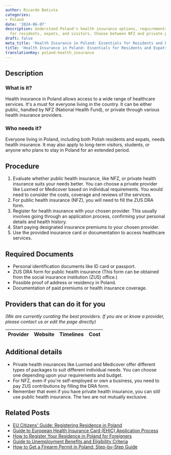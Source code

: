 ```yaml
---
author: Ricardo Batista
categories:
- Poland
date: '2024-06-07'
description: Understand Poland's health insurance options, requirements, and procedures
  for residents, expats, and visitors. Choose between NFZ and private providers.
draft: false
meta_title: 'Health Insurance in Poland: Essentials for Residents and Expats'
title: 'Health Insurance in Poland: Essentials for Residents and Expats'
translationKey: poland-health_insurance
---
```





## Description
### What is it?
Health insurance in Poland allows access to a wide range of healthcare services. It's a must for everyone living in the country. It can be either public, handled by NFZ (National Health Fund), or private through various health insurance providers.

### Who needs it?
Everyone living in Poland, including both Polish residents and expats, needs health insurance. It may also apply to long-term visitors, students, or anyone who plans to stay in Poland for an extended period.

## Procedure
1. Evaluate whether public health insurance, like NFZ, or private health insurance suits your needs better. You can choose a private provider like Luxmed or Medicover based on individual requirements. You would need to consider the costs, coverage and reviews of the services.
2. For public health insurance (NFZ), you will need to fill the ZUS DRA form.
3. Register for health insurance with your chosen provider. This usually involves going through an application process, confirming your personal details and health history.
4. Start paying designated insurance premiums to your chosen provider.
5. Use the provided insurance card or documentation to access healthcare services.

## Required Documents
- Personal identification documents like ID card or passport.
- ZUS DRA form for public health insurance (This form can be obtained from the social insurance institution (ZUS) office.)
- Possible proof of address or residency in Poland.
- Documentation of paid premiums or health insurance coverage.

## Providers that can do it for you

_(We are currently curating the best providers. If you are or know a provider, please contact us or edit the page directly)_

| Provider        |     Website     |     Timelines    |       Cost      |
| :-------------: | :-------------: |  :-------------: | :-------------: |

## Additional details
- Private health insurances like Luxmed and Medicover offer different types of packages to suit different individual needs. You can choose one depending upon your requirements and budget.
- For NFZ, even if you're self-employed or own a business, you need to pay ZUS contributions by filling the DRA form.
- Remember that even if you have private health insurance, you can still use public health insurance. The two are not mutually exclusive.


## Related Posts

- [EU Citizens' Guide: Registering Residence in Poland](https://tramitit.com/guides/poland/registration_of_residence_for_eu_citizens/)
- [Guide to European Health Insurance Card (EHIC) Application Process](https://tramitit.com/guides/poland/application_for_european_health_insurance_card_(ehic)/)
- [How to Register Your Residence in Poland for Foreigners](https://tramitit.com/guides/poland/registering_the_residence_of_a_foreigner/)
- [Guide to Unemployment Benefits and Eligibility Criteria](https://tramitit.com/guides/poland/unemployment_benefit/)
- [How to Get a Firearm Permit in Poland: Step-by-Step Guide](https://tramitit.com/guides/poland/gun_permit/)